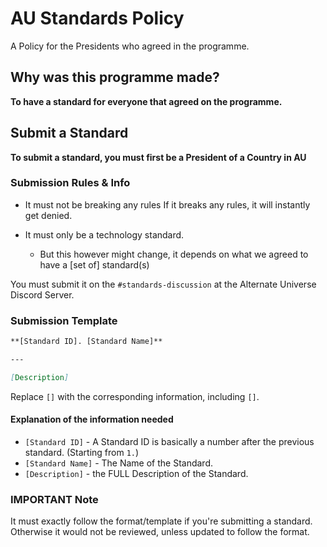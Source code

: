 # AU Standards Policy

A Policy for the Presidents who agreed in the programme.

## Why was this programme made?

**To have a standard for everyone that agreed on the programme.**

## Submit a Standard

**To submit a standard, you must first be a President of a Country in AU**

### Submission Rules & Info

- It must not be breaking any rules
  If it breaks any rules, it will instantly get denied.

- It must only be a technology standard.
  - But this however might change,
    it depends on what we agreed to have a [set of] standard(s)

You must submit it on the `#standards-discussion` at the Alternate Universe Discord Server.

### Submission Template

```md
**[Standard ID]. [Standard Name]**

---

[Description]
```

Replace `[]` with the corresponding information, including `[]`.

#### Explanation of the information needed
- `[Standard ID]` - A Standard ID is basically a number after the previous standard. (Starting from `1.`)
- `[Standard Name]` - The Name of the Standard.
- `[Description]` - the FULL Description of the Standard.

### IMPORTANT Note
It must exactly follow the format/template if you're submitting a standard.
Otherwise it would not be reviewed, unless updated to follow the format.
